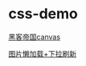 # css-demo

[黑客帝国canvas](https://normalhamal.github.io/css-demo/hackCanvas)

[图片懒加载+下拉刷新](https://normalhamal.github.io/css-demo/)

